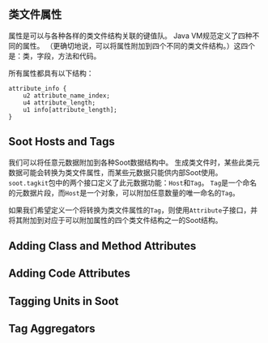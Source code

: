 ## 类文件属性
属性是可以与各种各样的类文件结构关联的键值队。 Java VM规范定义了四种不同的属性。 （更确切地说，可以将属性附加到四个不同的类文件结构。）这四个是：类，字段，方法和代码。

所有属性都具有以下结构：
```
attribute_info {
    u2 attribute_name_index;
    u4 attribute_length;
    u1 info[attribute_length];
}
```
## Soot Hosts and Tags
我们可以将任意元数据附加到各种Soot数据结构中。
生成类文件时，某些此类元数据可能会转换为类文件属性，而某些元数据只能供内部Soot使用。 ```soot.tagkit```包中的两个接口定义了此元数据功能：```Host```和```Tag```。 ```Tag```是一个命名的元数据片段，而```Host```是一个对象，可以附加任意数量的唯一命名的```Tag```。

如果我们希望定义一个将转换为类文件属性的```Tag```，则使用```Attribute```子接口，并将其附加到对应于可以附加属性的四个类文件结构之一的Soot结构。

## Adding Class and Method Attributes
## Adding Code Attributes
## Tagging Units in Soot
## Tag Aggregators
